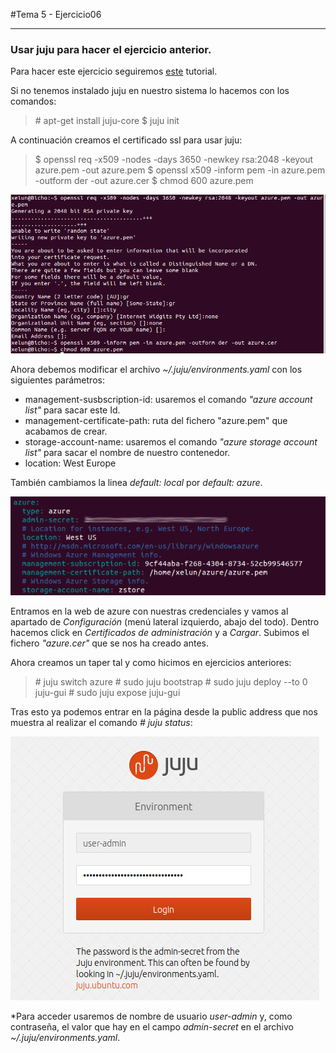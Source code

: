 #Tema 5 - Ejercicio06
- - -
### **Usar juju para hacer el ejercicio anterior.**

Para hacer este ejercicio seguiremos [este](https://juju.ubuntu.com/docs/config-azure.html) tutorial.

Si no tenemos instalado juju en nuestro sistema lo hacemos con los comandos:

> \# apt-get install juju-core
> $ juju init

A continuación creamos el certificado ssl para usar juju:

> $ openssl req -x509 -nodes -days 3650 -newkey rsa:2048 -keyout azure.pem -out azure.pem
> $ openssl x509 -inform pem -in azure.pem -outform der -out azure.cer
> $ chmod 600 azure.pem

![](../images/t5ej6-1.png)

Ahora debemos modificar el archivo *~/.juju/environments.yaml* con los siguientes parámetros:

- management-susbscription-id: usaremos el comando *"azure account list"* para sacar este Id.
- management-certificate-path: ruta del fichero "azure.pem" que acabamos de crear.
- storage-account-name: usaremos el comando *"azure storage account list"* para sacar el nombre de nuestro contenedor.
- location: West Europe

También cambiamos la linea *default: local* por *default: azure*.

![](../images/t5ej6-2.png)

Entramos en la web de azure con nuestras credenciales y vamos al apartado de *Configuración* (menú lateral izquierdo, abajo del todo). Dentro hacemos click en *Certificados de administración* y a *Cargar*. Subimos el fichero *"azure.cer"* que se nos ha creado antes.

Ahora creamos un taper tal y como hicimos en ejercicios anteriores:

> \# juju switch azure
> \# sudo juju bootstrap
> \# sudo juju deploy --to 0 juju-gui
> \# sudo juju expose juju-gui

Tras esto ya podemos entrar en la página desde la public address que nos muestra al realizar el comando *\# juju status*:

![](../images/t5ej6-3.png)

*Para acceder usaremos de nombre de usuario *user-admin* y, como contraseña, el valor que hay en el campo *admin-secret* en el archivo *~/.juju/environments.yaml*.
